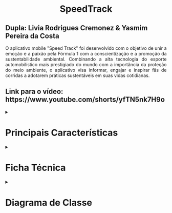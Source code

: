 <h1 align=center>SpeedTrack</h1>
<h2>Dupla: Livia Rodrigues Cremonez & Yasmim Pereira da Costa</h2>

<p align=justify>
    O aplicativo mobile "Speed Track" foi desenvolvido com o objetivo de unir a emoção e a paixão pela Fórmula 1 com a conscientização e a promoção da sustentabilidade ambiental. Combinando a alta tecnologia do esporte automobilístico mais prestigiado do mundo com a importância da proteção do meio ambiente, o aplicativo visa informar, engajar e inspirar fãs de corridas a adotarem práticas sustentáveis em suas vidas cotidianas.
</p>

<h2>Link para o vídeo: https://www.youtube.com/shorts/yfTN5nk7H9o</h2>

<details>
    <summary><h1>Principais Características</h1></summary>
    <ul>
        <li align=justify><strong>Informações sobre Sustentabilidade na Fórmula 1:</strong> O aplicativo fornece uma  base de conhecimentos sobre porque os carros são um “perigo” adotados na Fórmula 1, incluindo detalhes sobre emissões significativas de dióxido de carbono (CO2), combustível fóssil, metais, plásticos, borrachas e outros materiais.
        </li>
        <br>
        <li align=justify><strong>Conhecimento:</strong> Os usuários terão acesso para conhecer as pistas mais famosas da fórmula, e conhecer os pilotos que fizeram/estão fazendo história na atualidade. E claro, terão acesso para conhecer os “danos” que a F1 trás à sustentabilidade.
        </li>
        <br>
        <li align=justify><strong>Dicas para um melhor uso dos automóveis:</strong> Ao decorrer das informações e curiosidades apresentadas para o usuário, o aplicativo terá certas áreas onde terá diversos tipos de dicas sobre sustentabilidade ambiental, visando uma proximidade maior com o usuário e uma maior chance de convencer o usuário de que pensar de maneira sustentável vale a pena.
        </li>
        <br>
        <li align=justify><strong>Sensor utilizado:</strong> Este aplicativo contém funcionalidades aprimoradas, incluindo uma experiência sensorial, utilizando o sensor de vibração para proporcionar ao usuário uma interação mais cativante, e envolvente.
        </li>   
    </ul>

Ao criar o aplicativo "Speed Track", nós  acreditamos  que podemos combinar o entusiasmo e interesse da comunidade apaixonada pela Fórmula 1 com um propósito maior - conscientizar sobre a importância da sustentabilidade ambiental e incentivar ações que contribuam para um futuro mais verde e ecologicamente equilibrado. Ao promover uma mentalidade sustentável no contexto do automobilismo de alto nível, esperamos inspirar uma mudança positiva na indústria automobilística e entre os fãs do esporte, tornando a Fórmula 1 uma plataforma não apenas para competição emocionante, mas também para avanços significativos em prol do meio ambiente.
</details>

<details>
    <summary><h1>Ficha Técnica</h1></summary>
    <ul>
        <li><strong>Versão do Android:</strong> 8.0 (Oreo);</li>
        <li><strong>Número de Telas:</strong> 7;</li>
        <li><strong>Linguagem de Programação:</strong> Java;</li>
        <li><strong>IDE</strong> Android Studio;</li>
    </ul>
</details>

<details>
    <summary><h1>Diagrama de Classe</h1></summary>
    <center><img src="app/src/main/res/drawable-v24/diagrama.png"></center>
</details>
